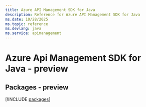 ```yaml
---
title: Azure API Management SDK for Java
description: Reference for Azure API Management SDK for Java
ms.date: 10/28/2025
ms.topic: reference
ms.devlang: java
ms.service: apimanagement
---
```

# Azure Api Management SDK for Java - preview
## Packages - preview
[!INCLUDE [packages](api-management-index.md)]